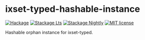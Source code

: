 # ixset-typed-hashable-instance

[![Hackage](https://img.shields.io/hackage/v/ixset-typed-hashable-instance.svg?logo=haskell)](https://hackage.haskell.org/package/ixset-typed-hashable-instance)
[![Stackage Lts](http://stackage.org/package/ixset-typed-hashable-instance/badge/lts)](http://stackage.org/lts/package/ixset-typed-hashable-instance)
[![Stackage Nightly](http://stackage.org/package/ixset-typed-hashable-instance/badge/nightly)](http://stackage.org/nightly/package/ixset-typed-hashable-instance)
[![MIT license](https://img.shields.io/badge/license-MIT-blue.svg)](LICENSE)

Hashable orphan instance for ixset-typed.
